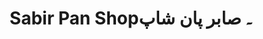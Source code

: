 ---
title: "Sabir Pan Shop۔ صابر پان شاپ"
url: /karachi/sabir-pan-shop-sbr-pn-shp/
shop: pawnbroker
---